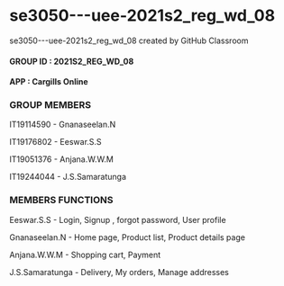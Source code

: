 # se3050---uee-2021s2_reg_wd_08
se3050---uee-2021s2_reg_wd_08 created by GitHub Classroom

#### GROUP ID : 2021S2_REG_WD_08

#### APP : Cargills Online 


### GROUP MEMBERS	

IT19114590 - Gnanaseelan.N

IT19176802 - Eeswar.S.S

IT19051376 - Anjana.W.W.M

IT19244044 - J.S.Samaratunga


### MEMBERS FUNCTIONS

Eeswar.S.S - Login, Signup , forgot password, User profile

Gnanaseelan.N - Home page, Product list, Product details page

Anjana.W.W.M - Shopping cart, Payment

J.S.Samaratunga - Delivery, My orders, Manage addresses

